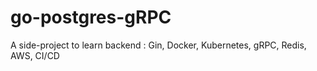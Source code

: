 # go-postgres-gRPC
A side-project to learn backend : Gin, Docker, Kubernetes, gRPC, Redis, AWS, CI/CD
